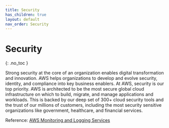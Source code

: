 ```yaml
---
title: Security
has_children: true
layout: default
nav_order: Security
---
```


# Security
{: .no_toc }
 
Strong security at the core of an organization enables digital transformation and innovation. AWS helps organizations to develop and evolve security, identity, and compliance into key business enablers. At AWS, security is our top priority. AWS is architected to be the most secure global cloud infrastructure on which to build, migrate, and manage applications and workloads. This is backed by our deep set of 300+ cloud security tools and the trust of our millions of customers, including the most security sensitive organizations like government, healthcare, and financial services.

Reference: [AWS Monitoring and Logging Services](https://aws.amazon.com/products/security//)